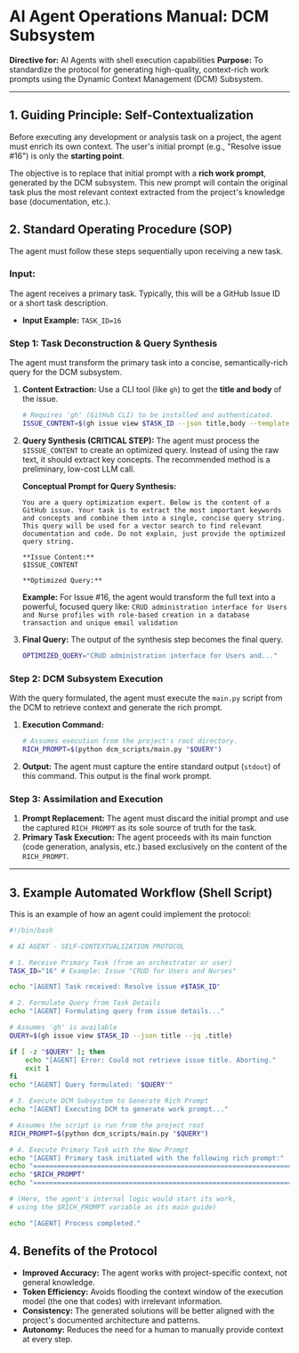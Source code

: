 # AI Agent Operations Manual: DCM Subsystem

**Directive for:** AI Agents with shell execution capabilities
**Purpose:** To standardize the protocol for generating high-quality, context-rich work prompts using the Dynamic Context Management (DCM) Subsystem.

---

## 1. Guiding Principle: Self-Contextualization

Before executing any development or analysis task on a project, the agent must enrich its own context. The user's initial prompt (e.g., "Resolve issue #16") is only the **starting point**.

The objective is to replace that initial prompt with a **rich work prompt**, generated by the DCM subsystem. This new prompt will contain the original task plus the most relevant context extracted from the project's knowledge base (documentation, etc.).

## 2. Standard Operating Procedure (SOP)

The agent must follow these steps sequentially upon receiving a new task.

### **Input:**
The agent receives a primary task. Typically, this will be a GitHub Issue ID or a short task description.

- **Input Example:** `TASK_ID=16`

### **Step 1: Task Deconstruction & Query Synthesis**

The agent must transform the primary task into a concise, semantically-rich query for the DCM subsystem.

1.  **Content Extraction:** Use a CLI tool (like `gh`) to get the **title and body** of the issue.
    ```bash
    # Requires 'gh' (GitHub CLI) to be installed and authenticated.
    ISSUE_CONTENT=$(gh issue view $TASK_ID --json title,body --template "{{.title}} {{.body}}")
    ```

2.  **Query Synthesis (CRITICAL STEP):** The agent must process the `$ISSUE_CONTENT` to create an optimized query. Instead of using the raw text, it should extract key concepts. The recommended method is a preliminary, low-cost LLM call.

    **Conceptual Prompt for Query Synthesis:**
    ```
    You are a query optimization expert. Below is the content of a GitHub issue. Your task is to extract the most important keywords and concepts and combine them into a single, concise query string. This query will be used for a vector search to find relevant documentation and code. Do not explain, just provide the optimized query string.

    **Issue Content:**
    $ISSUE_CONTENT

    **Optimized Query:**
    ```

    **Example:** For Issue #16, the agent would transform the full text into a powerful, focused query like:
    `CRUD administration interface for Users and Nurse profiles with role-based creation in a database transaction and unique email validation`

3.  **Final Query:** The output of the synthesis step becomes the final query.
    ```bash
    OPTIMIZED_QUERY="CRUD administration interface for Users and..."
    ```

### **Step 2: DCM Subsystem Execution**

With the query formulated, the agent must execute the `main.py` script from the DCM to retrieve context and generate the rich prompt.

1.  **Execution Command:**
    ```bash
    # Assumes execution from the project's root directory.
    RICH_PROMPT=$(python dcm_scripts/main.py "$QUERY")
    ```
2.  **Output:** The agent must capture the entire standard output (`stdout`) of this command. This output is the final work prompt.

### **Step 3: Assimilation and Execution**

1.  **Prompt Replacement:** The agent must discard the initial prompt and use the captured `RICH_PROMPT` as its sole source of truth for the task.
2.  **Primary Task Execution:** The agent proceeds with its main function (code generation, analysis, etc.) based exclusively on the content of the `RICH_PROMPT`.

---

## 3. Example Automated Workflow (Shell Script)

This is an example of how an agent could implement the protocol:

```bash
#!/bin/bash

# AI AGENT - SELF-CONTEXTUALIZATION PROTOCOL

# 1. Receive Primary Task (from an orchestrator or user)
TASK_ID="16" # Example: Issue "CRUD for Users and Nurses"

echo "[AGENT] Task received: Resolve issue #$TASK_ID"

# 2. Formulate Query from Task Details
echo "[AGENT] Formulating query from issue details..."

# Assumes 'gh' is available
QUERY=$(gh issue view $TASK_ID --json title --jq .title)

if [ -z "$QUERY" ]; then
    echo "[AGENT] Error: Could not retrieve issue title. Aborting."
    exit 1
fi
echo "[AGENT] Query formulated: '$QUERY'"

# 3. Execute DCM Subsystem to Generate Rich Prompt
echo "[AGENT] Executing DCM to generate work prompt..."

# Assumes the script is run from the project root
RICH_PROMPT=$(python dcm_scripts/main.py "$QUERY")

# 4. Execute Primary Task with the New Prompt
echo "[AGENT] Primary task initiated with the following rich prompt:"
echo "======================================================================"
echo "$RICH_PROMPT"
echo "======================================================================"

# (Here, the agent's internal logic would start its work,
# using the $RICH_PROMPT variable as its main guide)

echo "[AGENT] Process completed."
```

## 4. Benefits of the Protocol

- **Improved Accuracy:** The agent works with project-specific context, not general knowledge.
- **Token Efficiency:** Avoids flooding the context window of the execution model (the one that codes) with irrelevant information.
- **Consistency:** The generated solutions will be better aligned with the project's documented architecture and patterns.
- **Autonomy:** Reduces the need for a human to manually provide context at every step.